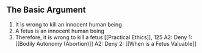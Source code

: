 
## The Basic Argument
1. It is wrong to kill an innocent human being
2. A fetus is an innocent human being
3. Therefore, it is wrong to kill a fetus
	[[Practical Ethics]], 125
	A2: Deny 1: [[Bodily Autonomy (Abortion)]]
	A2: Deny 2: [[When is a Fetus Valuable]]

